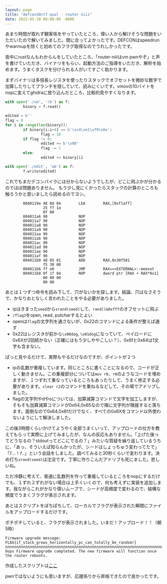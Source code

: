 ```yaml
---
layout: page
title: "defcon30ctf qual - router niii"
date: 2022-05-30 00:00:00 -0000
---
```


あまり時間が取れず観客係をやっていたところ、偉い人から解けそうな問題をいただいたので解いてみました。間に合ってよかったです。DEFCONはspeedrunやwarmupを除くと初めてのフラグ取得なのでうれしかったです。

夜中にrustなんもわからんをしていたところ、「router-niiiはvm pwnやぞ」と声を書けていただき、バイナリをもらい、起動方法のご指導をいただき、解析を始めます。うまくタスクを分けられる人がいてすごく助かります。

まずバイナリは多倍長レジスタを使ったりスタックでオフセットを微妙な数字で加算したりしてブランチを隠していて、読みにくいです。vmovの10バイトをnopに変えてghidraに放り込んだところ、比較的見やすくなります。

```python
with open('./vm', 'rb') as f:
        binary = f.read()

edited = b''
flag = 0
for i in range(len(binary)):
        if binary[i:i+4] == b'\xc4\xe1\xf9\x6e':
                flag = 10
        if flag != 0:
                edited += b'\x90'
                flag -= 1
        else:
                edited += binary[i]

with open('./edit', 'wb') as f:
        f.write(edited)
```

これでもまだデコンパイラには分からないようでしたが、どこに飛ぶかが分かるのでほぼ問題ありません。
もう少し見にくかったらスタックの計算のところも触ろうかと思いましたら読めるのでヨシ。

```
        0040119e 48 8d 04        LEA        RAX,[0xf1aff]
                 25 ff 1a 
                 0f 00
        004011a6 90              NOP
        004011a7 90              NOP
        004011a8 90              NOP
        004011a9 90              NOP
        004011aa 90              NOP
        004011ab 90              NOP
        004011ac 90              NOP
        004011ad 90              NOP
        004011ae 90              NOP
        004011af 90              NOP
        004011b0 48 05 81        ADD        RAX,0x30f581
                 f5 30 00
        004011b6 ff e0           JMP        RAX=><EXTERNAL>::memset
        004011b8 0f 1f 84        NOP        dword ptr [RAX + RAX*0x1]
                 00 00 00 
                 00 00
```

あとは１つずつ命令を読み下して、穴がないかを探します。結論、穴はなさそうで、かなりおとなしく言われたことをやる必要がありました。

- ipはきまった`seed`から`srand(seed)`して、`rand()&0xfff`のオフセットに飛ぶ
- `/flag3`をopen, read, putcharするとよい
- openは`flag`の文字列を通さないが、0x22のコマンドによる条件が整えば通す
- 0x22はレジスタが前から`\x00dog`, `\x01dog`になっていて、ペイロードに0x6Xが2回続かない（正確にはもう少しややこしい？）、0x6fと0x64は1文字も含まない。

ぱっと見やるだけで、実際もやるだけなのですが、ポイントが２つ

- ipの乱数が重複しています。同じところに書くことになるので、コードが正しく動きません。この重複部分については`mov r0, r0`のようなコードを埋めますが、１つずれて重なっているところもあったりして、うまく修正する必要があります。`clear r2`のコマンドを重ねるなどして、その場でアドリブしました。
- flagの文字列やdやoについては、加算減算コマンドで文字を加工しますが、そもそも加算減算コマンドが0x64,0x65なので隣に文字列が隣接すると落ちます。面倒なので0x64,0x6fだけでなく、すべての0x6Xをコマンド以外使わないようにして解決しました。

この後3時間くらいかけてようやく全部うまくいって、アップロードの仕方を教えてもらって実際に上げてみましたが、なんの反応もありません。「上げた後ってどうなるの？stdoutってどこにでるの？」みたいな質疑を繰り返しているうちに、「あっ、そういえば知らんかったが、シードはしょっちゅう変わってたで」「ｱ...！ｱ..」という会話をしました。調べてみると30秒くらいで変わります。決め打ち`srand(seed)`は沈没です。丁寧に作りこんだアドリブも死にました。悲しいね。

ただ冷静に考えて、普通に乱数列を作って重複しているところをnopにするだけでも、１ずれ２ずれがない場合は上手くいくので、何も考えずに実装を追加します。我ながらこれがかなり偉いムーブで、シードが高頻度で変わるので、結構な頻度でうまくフラグが表示されます。

あとはスクリプトをぽちぽちして、ローカルでフラグが表示された瞬間にファイルをアップロードするだけです。

ポチポチしていると、フラグが表示されました。いまだ！アップロード！！（朝5時）

```
Firmware upgrade message: FLAG{if_stack_grows_horizontally_pc_can_totally_be_random!} ллллллллллллллллллллллллллллллллллллллллллллллллллллллллллллллллллллллллллллллллллллллллллллллллллллллллллллллллллллллллллллллллллллллллллллллллллллллллллллллллллллллллллллллллллллллллллллллллллл Oops Firmware upgrade completed. The new firmware will function once the router reboots. 
```

作成したスクリプトは[ここ](https://github.com/jt00000/ctf.writeup/blob/master/defcon30qual/router-niii/solve.py)

pwnではないようにも思いますが、応援係りから昇格できたので良かったです。